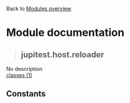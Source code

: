 Back to [Modules overview](https://github.com/pyrustic/jupitest/blob/master/docs/modules/README.md)
  
# Module documentation
>## jupitest.host.reloader
No description
<br>
[classes (1)](https://github.com/pyrustic/jupitest/blob/master/docs/modules/content/jupitest.host.reloader/classes.md)


## Constants
```python

```

